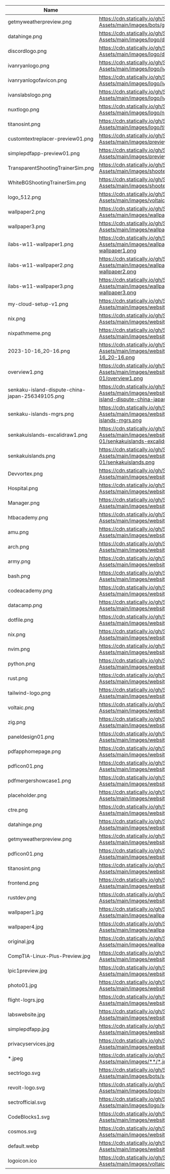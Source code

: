| Name | URL |
| ---- | --- |
| getmyweatherpreview.png | https://cdn.statically.io/gh/Sudo-Ivan/MyWebsite-Assets/main/images/bots/getmyweatherpreview.png |
| datahinge.png | https://cdn.statically.io/gh/Sudo-Ivan/MyWebsite-Assets/main/images/logo/datahinge.png |
| discordlogo.png | https://cdn.statically.io/gh/Sudo-Ivan/MyWebsite-Assets/main/images/logo/discordlogo.png |
| ivanryanlogo.png | https://cdn.statically.io/gh/Sudo-Ivan/MyWebsite-Assets/main/images/logo/ivanryanlogo.png |
| ivanryanlogofavicon.png | https://cdn.statically.io/gh/Sudo-Ivan/MyWebsite-Assets/main/images/logo/ivanryanlogofavicon.png |
| ivanslabslogo.png | https://cdn.statically.io/gh/Sudo-Ivan/MyWebsite-Assets/main/images/logo/ivanslabslogo.png |
| nuxtlogo.png | https://cdn.statically.io/gh/Sudo-Ivan/MyWebsite-Assets/main/images/logo/nuxtlogo.png |
| titanosint.png | https://cdn.statically.io/gh/Sudo-Ivan/MyWebsite-Assets/main/images/logo/titanosint.png |
| customtextreplacer-preview01.png | https://cdn.statically.io/gh/Sudo-Ivan/MyWebsite-Assets/main/images/previewcards/customtextreplacer-preview01.png |
| simplepdfapp-preview01.png | https://cdn.statically.io/gh/Sudo-Ivan/MyWebsite-Assets/main/images/previewcards/simplepdfapp-preview01.png |
| TransparentShootingTrainerSim.png | https://cdn.statically.io/gh/Sudo-Ivan/MyWebsite-Assets/main/images/shootertrainersim/TransparentShootingTrainerSim.png |
| WhiteBGShootingTrainerSim.png | https://cdn.statically.io/gh/Sudo-Ivan/MyWebsite-Assets/main/images/shootertrainersim/WhiteBGShootingTrainerSim.png |
| logo_512.png | https://cdn.statically.io/gh/Sudo-Ivan/MyWebsite-Assets/main/images/voltaichosting/logo_512.png |
| wallpaper2.png | https://cdn.statically.io/gh/Sudo-Ivan/MyWebsite-Assets/main/images/wallpapers/linux/wallpaper2.png |
| wallpaper3.png | https://cdn.statically.io/gh/Sudo-Ivan/MyWebsite-Assets/main/images/wallpapers/linux/wallpaper3.png |
| ilabs-w11-wallpaper1.png | https://cdn.statically.io/gh/Sudo-Ivan/MyWebsite-Assets/main/images/wallpapers/windows/w11-dark/ilabs-w11-wallpaper1.png |
| ilabs-w11-wallpaper2.png | https://cdn.statically.io/gh/Sudo-Ivan/MyWebsite-Assets/main/images/wallpapers/windows/w11-dark/ilabs-w11-wallpaper2.png |
| ilabs-w11-wallpaper3.png | https://cdn.statically.io/gh/Sudo-Ivan/MyWebsite-Assets/main/images/wallpapers/windows/w11-dark/ilabs-w11-wallpaper3.png |
| my-cloud-setup-v1.png | https://cdn.statically.io/gh/Sudo-Ivan/MyWebsite-Assets/main/images/website/content/my-setup/my-cloud-setup-v1.png |
| nix.png | https://cdn.statically.io/gh/Sudo-Ivan/MyWebsite-Assets/main/images/website/content/nixos/nix.png |
| nixpathmeme.png | https://cdn.statically.io/gh/Sudo-Ivan/MyWebsite-Assets/main/images/website/content/nixos/nixpathmeme.png |
| 2023-10-16_20-16.png | https://cdn.statically.io/gh/Sudo-Ivan/MyWebsite-Assets/main/images/website/content/pacific-osint-report-01/2023-10-16_20-16.png |
| overview1.png | https://cdn.statically.io/gh/Sudo-Ivan/MyWebsite-Assets/main/images/website/content/pacific-osint-report-01/overview1.png |
| senkaku-island-dispute-china-japan-256349105.png | https://cdn.statically.io/gh/Sudo-Ivan/MyWebsite-Assets/main/images/website/content/pacific-osint-report-01/senkaku-island-dispute-china-japan-256349105.png |
| senkaku-islands-mgrs.png | https://cdn.statically.io/gh/Sudo-Ivan/MyWebsite-Assets/main/images/website/content/pacific-osint-report-01/senkaku-islands-mgrs.png |
| senkakuislands-excalidraw1.png | https://cdn.statically.io/gh/Sudo-Ivan/MyWebsite-Assets/main/images/website/content/pacific-osint-report-01/senkakuislands-excalidraw1.png |
| senkakuislands.png | https://cdn.statically.io/gh/Sudo-Ivan/MyWebsite-Assets/main/images/website/content/pacific-osint-report-01/senkakuislands.png |
| Devvortex.png | https://cdn.statically.io/gh/Sudo-Ivan/MyWebsite-Assets/main/images/website/htb/Devvortex.png |
| Hospital.png | https://cdn.statically.io/gh/Sudo-Ivan/MyWebsite-Assets/main/images/website/htb/Hospital.png |
| Manager.png | https://cdn.statically.io/gh/Sudo-Ivan/MyWebsite-Assets/main/images/website/htb/Manager.png |
| htbacademy.png | https://cdn.statically.io/gh/Sudo-Ivan/MyWebsite-Assets/main/images/website/htb/htbacademy.png |
| amu.png | https://cdn.statically.io/gh/Sudo-Ivan/MyWebsite-Assets/main/images/website/logos/amu.png |
| arch.png | https://cdn.statically.io/gh/Sudo-Ivan/MyWebsite-Assets/main/images/website/logos/arch.png |
| army.png | https://cdn.statically.io/gh/Sudo-Ivan/MyWebsite-Assets/main/images/website/logos/army.png |
| bash.png | https://cdn.statically.io/gh/Sudo-Ivan/MyWebsite-Assets/main/images/website/logos/bash.png |
| codeacademy.png | https://cdn.statically.io/gh/Sudo-Ivan/MyWebsite-Assets/main/images/website/logos/codeacademy.png |
| datacamp.png | https://cdn.statically.io/gh/Sudo-Ivan/MyWebsite-Assets/main/images/website/logos/datacamp.png |
| dotfile.png | https://cdn.statically.io/gh/Sudo-Ivan/MyWebsite-Assets/main/images/website/logos/dotfile.png |
| nix.png | https://cdn.statically.io/gh/Sudo-Ivan/MyWebsite-Assets/main/images/website/logos/nix.png |
| nvim.png | https://cdn.statically.io/gh/Sudo-Ivan/MyWebsite-Assets/main/images/website/logos/nvim.png |
| python.png | https://cdn.statically.io/gh/Sudo-Ivan/MyWebsite-Assets/main/images/website/logos/python.png |
| rust.png | https://cdn.statically.io/gh/Sudo-Ivan/MyWebsite-Assets/main/images/website/logos/rust.png |
| tailwind-logo.png | https://cdn.statically.io/gh/Sudo-Ivan/MyWebsite-Assets/main/images/website/logos/tailwind-logo.png |
| voltaic.png | https://cdn.statically.io/gh/Sudo-Ivan/MyWebsite-Assets/main/images/website/logos/voltaic.png |
| zig.png | https://cdn.statically.io/gh/Sudo-Ivan/MyWebsite-Assets/main/images/website/logos/zig.png |
| paneldesign01.png | https://cdn.statically.io/gh/Sudo-Ivan/MyWebsite-Assets/main/images/website/paneldesign01.png |
| pdfapphomepage.png | https://cdn.statically.io/gh/Sudo-Ivan/MyWebsite-Assets/main/images/website/pdfapphomepage.png |
| pdficon01.png | https://cdn.statically.io/gh/Sudo-Ivan/MyWebsite-Assets/main/images/website/pdficon01.png |
| pdfmergershowcase1.png | https://cdn.statically.io/gh/Sudo-Ivan/MyWebsite-Assets/main/images/website/pdfmergershowcase1.png |
| placeholder.png | https://cdn.statically.io/gh/Sudo-Ivan/MyWebsite-Assets/main/images/website/placeholders/placeholder.png |
| ctre.png | https://cdn.statically.io/gh/Sudo-Ivan/MyWebsite-Assets/main/images/website/project-logos/ctre.png |
| datahinge.png | https://cdn.statically.io/gh/Sudo-Ivan/MyWebsite-Assets/main/images/website/project-logos/datahinge.png |
| getmyweatherpreview.png | https://cdn.statically.io/gh/Sudo-Ivan/MyWebsite-Assets/main/images/website/project-logos/getmyweatherpreview.png |
| pdficon01.png | https://cdn.statically.io/gh/Sudo-Ivan/MyWebsite-Assets/main/images/website/project-logos/pdficon01.png |
| titanosint.png | https://cdn.statically.io/gh/Sudo-Ivan/MyWebsite-Assets/main/images/website/project-logos/titanosint.png |
| frontend.png | https://cdn.statically.io/gh/Sudo-Ivan/MyWebsite-Assets/main/images/website/services/frontend.png |
| rustdev.png | https://cdn.statically.io/gh/Sudo-Ivan/MyWebsite-Assets/main/images/website/services/rustdev.png |
| wallpaper1.jpg | https://cdn.statically.io/gh/Sudo-Ivan/MyWebsite-Assets/main/images/wallpapers/linux/wallpaper1.jpg |
| wallpaper4.jpg | https://cdn.statically.io/gh/Sudo-Ivan/MyWebsite-Assets/main/images/wallpapers/linux/wallpaper4.jpg |
| original.jpg | https://cdn.statically.io/gh/Sudo-Ivan/MyWebsite-Assets/main/images/wallpapers/windows/w11-dark/original.jpg |
| CompTIA-Linux-Plus-Preview.jpg | https://cdn.statically.io/gh/Sudo-Ivan/MyWebsite-Assets/main/images/website/logos/CompTIA-Linux-Plus-Preview.jpg |
| lpic1preview.jpg | https://cdn.statically.io/gh/Sudo-Ivan/MyWebsite-Assets/main/images/website/logos/lpic1preview.jpg |
| photo01.jpg | https://cdn.statically.io/gh/Sudo-Ivan/MyWebsite-Assets/main/images/website/photo01.jpg |
| flight-logrs.jpg | https://cdn.statically.io/gh/Sudo-Ivan/MyWebsite-Assets/main/images/website/project-logos/flight-logrs.jpg |
| labswebsite.jpg | https://cdn.statically.io/gh/Sudo-Ivan/MyWebsite-Assets/main/images/website/project-logos/labswebsite.jpg |
| simplepdfapp.jpg | https://cdn.statically.io/gh/Sudo-Ivan/MyWebsite-Assets/main/images/website/project-logos/simplepdfapp.jpg |
| privacyservices.jpg | https://cdn.statically.io/gh/Sudo-Ivan/MyWebsite-Assets/main/images/website/services/privacyservices.jpg |
| *.jpeg | https://cdn.statically.io/gh/Sudo-Ivan/MyWebsite-Assets/main/images/**/*.jpeg |
| sectrlogo.svg | https://cdn.statically.io/gh/Sudo-Ivan/MyWebsite-Assets/main/images/bots/sectrlogo.svg |
| revolt-logo.svg | https://cdn.statically.io/gh/Sudo-Ivan/MyWebsite-Assets/main/images/logo/revolt-logo.svg |
| sectrofficial.svg | https://cdn.statically.io/gh/Sudo-Ivan/MyWebsite-Assets/main/images/logo/sectrofficial.svg |
| CodeBlocks1.svg | https://cdn.statically.io/gh/Sudo-Ivan/MyWebsite-Assets/main/images/website/CodeBlocks1.svg |
| cosmos.svg | https://cdn.statically.io/gh/Sudo-Ivan/MyWebsite-Assets/main/images/website/logos/cosmos.svg |
| default.webp | https://cdn.statically.io/gh/Sudo-Ivan/MyWebsite-Assets/main/images/website/authors/default.webp |
| logoicon.ico | https://cdn.statically.io/gh/Sudo-Ivan/MyWebsite-Assets/main/images/voltaichosting/logoicon.ico |

